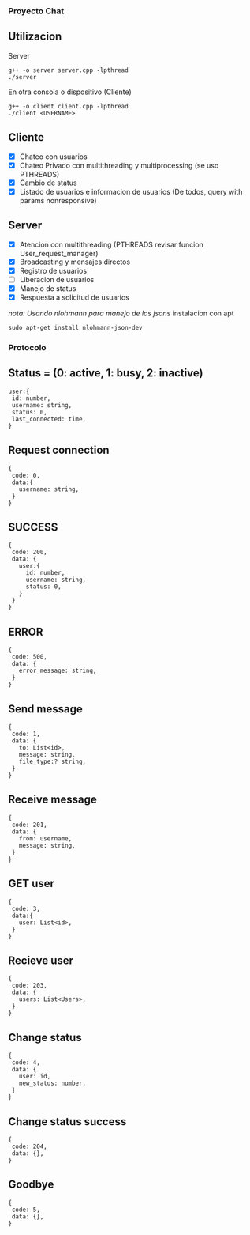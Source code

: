 ### Proyecto Chat

## Utilizacion
Server
```
g++ -o server server.cpp -lpthread
./server
```
En otra consola o dispositivo (Cliente)
```
g++ -o client client.cpp -lpthread
./client <USERNAME>
```

## Cliente

- [x] Chateo con usuarios
- [x] Chateo Privado con multithreading y multiprocessing (se uso PTHREADS)
- [x] Cambio de status
- [x] Listado de usuarios e informacion de usuarios (De todos, query with params nonresponsive)

## Server

- [x] Atencion con multithreading (PTHREADS revisar funcion User_request_manager)
- [x] Broadcasting y mensajes directos
- [x] Registro de usuarios
- [ ] Liberacion de usuarios
- [x] Manejo de status
- [x] Respuesta a solicitud de usuarios

*nota: Usando nlohmann para manejo de los jsons*
instalacion con apt
```
sudo apt-get install nlohmann-json-dev
```

### Protocolo

## Status = (0: active, 1: busy, 2: inactive)
```
user:{
 id: number,
 username: string,
 status: 0,
 last_connected: time,
}
```

## Request connection
```
{
 code: 0,
 data:{
   username: string,
 }
}
```

## SUCCESS
```
{
 code: 200,
 data: {
   user:{
     id: number,
     username: string,
     status: 0,
   }
 }
}
```

## ERROR
```
{
 code: 500,
 data: {
   error_message: string,
 }
}
```

## Send message
```
{
 code: 1,
 data: {
   to: List<id>,
   message: string,
   file_type:? string,
 }
}
```

## Receive message
```
{
 code: 201,
 data: {
   from: username,
   message: string,
 }
}
```

## GET user
```
{
 code: 3,
 data:{
   user: List<id>,
 }
}
```

## Recieve user
```
{
 code: 203,
 data: {
   users: List<Users>,
 }
}
```

## Change status
```
{
 code: 4,
 data: {
   user: id,
   new_status: number,
 }
}
```

## Change status success
```
{
 code: 204,
 data: {},
}
```
## Goodbye 
```
{
 code: 5,
 data: {},
}
```